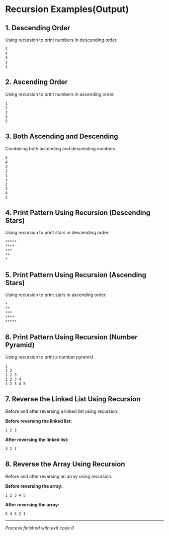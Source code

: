 # Recursion Examples(Output)

## 1. Descending Order

Using recursion to print numbers in descending order.

```plaintext
5
4
3
2
1
```

## 2. Ascending Order

Using recursion to print numbers in ascending order.

```plaintext
1
2
3
4
5
```

## 3. Both Ascending and Descending

Combining both ascending and descending numbers.

```plaintext
5
4
3
2
1
1
2
3
4
5
```

## 4. Print Pattern Using Recursion (Descending Stars)

Using recursion to print stars in descending order.

```plaintext
*****
****
***
**
*
```

## 5. Print Pattern Using Recursion (Ascending Stars)

Using recursion to print stars in ascending order.

```plaintext
*
**
***
****
*****
```

## 6. Print Pattern Using Recursion (Number Pyramid)

Using recursion to print a number pyramid.

```plaintext
1
1 2
1 2 3
1 2 3 4
1 2 3 4 5
```

## 7. Reverse the Linked List Using Recursion

Before and after reversing a linked list using recursion.

**Before reversing the linked list:**

```plaintext
1 2 3
```

**After reversing the linked list:**

```plaintext
3 2 1
```

## 8. Reverse the Array Using Recursion

Before and after reversing an array using recursion.

**Before reversing the array:**

```plaintext
1 2 3 4 5
```

**After reversing the array:**

```plaintext
5 4 3 2 1
```

---

*Process finished with exit code 0*